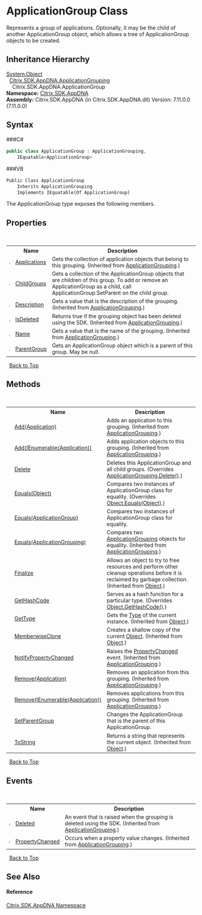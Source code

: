 # ApplicationGroup Class
 

Represents a group of applications. Optionally, it may be the child of another ApplicationGroup object, which allows a tree of ApplicationGroup objects to be created.


## Inheritance Hierarchy
<a href="http://msdn2.microsoft.com/en-us/library/e5kfa45b" target="_blank">System.Object</a><br />&nbsp;&nbsp;<a href="T_Citrix_SDK_AppDNA_ApplicationGrouping">Citrix.SDK.AppDNA.ApplicationGrouping</a><br />&nbsp;&nbsp;&nbsp;&nbsp;Citrix.SDK.AppDNA.ApplicationGroup<br />
**Namespace:**&nbsp;<a href="N_Citrix_SDK_AppDNA">Citrix.SDK.AppDNA</a><br />**Assembly:**&nbsp;Citrix.SDK.AppDNA (in Citrix.SDK.AppDNA.dll) Version: 7.11.0.0 (7.11.0.0)

## Syntax

###C#
```csharp
public class ApplicationGroup : ApplicationGrouping, 
	IEquatable<ApplicationGroup>
```

###VB
```vbnet
Public Class ApplicationGroup
	Inherits ApplicationGrouping
	Implements IEquatable(Of ApplicationGroup)
```

The ApplicationGroup type exposes the following members.


## Properties
&nbsp;<table><tr><th></th><th>Name</th><th>Description</th></tr><tr><td>![Public property](media/pubproperty.gif "Public property")</td><td><a href="P_Citrix_SDK_AppDNA_ApplicationGrouping_Applications">Applications</a></td><td>
Gets the collection of application objects that belong to this grouping.
 (Inherited from <a href="T_Citrix_SDK_AppDNA_ApplicationGrouping">ApplicationGrouping</a>.)</td></tr><tr><td>![Public property](media/pubproperty.gif "Public property")</td><td><a href="P_Citrix_SDK_AppDNA_ApplicationGroup_ChildGroups">ChildGroups</a></td><td>
Gets a collection of the ApplicationGroup objects that are children of this group. To add or remove an ApplicationGroup as a child, call ApplicationGroup.SetParent on the child group.</td></tr><tr><td>![Public property](media/pubproperty.gif "Public property")</td><td><a href="P_Citrix_SDK_AppDNA_ApplicationGrouping_Description">Description</a></td><td>
Gets a value that is the description of the grouping.
 (Inherited from <a href="T_Citrix_SDK_AppDNA_ApplicationGrouping">ApplicationGrouping</a>.)</td></tr><tr><td>![Public property](media/pubproperty.gif "Public property")</td><td><a href="P_Citrix_SDK_AppDNA_ApplicationGrouping_IsDeleted">IsDeleted</a></td><td>
Returns true if the grouping object has been deleted using the SDK.
 (Inherited from <a href="T_Citrix_SDK_AppDNA_ApplicationGrouping">ApplicationGrouping</a>.)</td></tr><tr><td>![Public property](media/pubproperty.gif "Public property")</td><td><a href="P_Citrix_SDK_AppDNA_ApplicationGrouping_Name">Name</a></td><td>
Gets a value that is the name of the grouping.
 (Inherited from <a href="T_Citrix_SDK_AppDNA_ApplicationGrouping">ApplicationGrouping</a>.)</td></tr><tr><td>![Public property](media/pubproperty.gif "Public property")</td><td><a href="P_Citrix_SDK_AppDNA_ApplicationGroup_ParentGroup">ParentGroup</a></td><td>
Gets an ApplicationGroup object which is a parent of this group. May be null.</td></tr></table>&nbsp;
<a href="#applicationgroup-class">Back to Top</a>

## Methods
&nbsp;<table><tr><th></th><th>Name</th><th>Description</th></tr><tr><td>![Public method](media/pubmethod.gif "Public method")</td><td><a href="M_Citrix_SDK_AppDNA_ApplicationGrouping_Add">Add(Application)</a></td><td>
Adds an application to this grouping.
 (Inherited from <a href="T_Citrix_SDK_AppDNA_ApplicationGrouping">ApplicationGrouping</a>.)</td></tr><tr><td>![Public method](media/pubmethod.gif "Public method")</td><td><a href="M_Citrix_SDK_AppDNA_ApplicationGrouping_Add_1">Add(IEnumerable(Application))</a></td><td>
Adds application objects to this grouping.
 (Inherited from <a href="T_Citrix_SDK_AppDNA_ApplicationGrouping">ApplicationGrouping</a>.)</td></tr><tr><td>![Public method](media/pubmethod.gif "Public method")</td><td><a href="M_Citrix_SDK_AppDNA_ApplicationGroup_Delete">Delete</a></td><td>
Deletes this ApplicationGroup and all child groups.
 (Overrides <a href="M_Citrix_SDK_AppDNA_ApplicationGrouping_Delete">ApplicationGrouping.Delete()</a>.)</td></tr><tr><td>![Public method](media/pubmethod.gif "Public method")</td><td><a href="M_Citrix_SDK_AppDNA_ApplicationGroup_Equals_1">Equals(Object)</a></td><td>
Compares two instances of ApplicationGroup class for equality.
 (Overrides <a href="http://msdn2.microsoft.com/en-us/library/bsc2ak47" target="_blank">Object.Equals(Object)</a>.)</td></tr><tr><td>![Public method](media/pubmethod.gif "Public method")</td><td><a href="M_Citrix_SDK_AppDNA_ApplicationGroup_Equals">Equals(ApplicationGroup)</a></td><td>
Compares two instances of ApplicationGroup class for equality.</td></tr><tr><td>![Public method](media/pubmethod.gif "Public method")</td><td><a href="M_Citrix_SDK_AppDNA_ApplicationGrouping_Equals">Equals(ApplicationGrouping)</a></td><td>
Compares two <a href="T_Citrix_SDK_AppDNA_ApplicationGrouping">ApplicationGrouping</a> objects for equality.
 (Inherited from <a href="T_Citrix_SDK_AppDNA_ApplicationGrouping">ApplicationGrouping</a>.)</td></tr><tr><td>![Protected method](media/protmethod.gif "Protected method")</td><td><a href="http://msdn2.microsoft.com/en-us/library/4k87zsw7" target="_blank">Finalize</a></td><td>
Allows an object to try to free resources and perform other cleanup operations before it is reclaimed by garbage collection.
 (Inherited from <a href="http://msdn2.microsoft.com/en-us/library/e5kfa45b" target="_blank">Object</a>.)</td></tr><tr><td>![Public method](media/pubmethod.gif "Public method")</td><td><a href="M_Citrix_SDK_AppDNA_ApplicationGroup_GetHashCode">GetHashCode</a></td><td>
Serves as a hash function for a particular type.
 (Overrides <a href="http://msdn2.microsoft.com/en-us/library/zdee4b3y" target="_blank">Object.GetHashCode()</a>.)</td></tr><tr><td>![Public method](media/pubmethod.gif "Public method")</td><td><a href="http://msdn2.microsoft.com/en-us/library/dfwy45w9" target="_blank">GetType</a></td><td>
Gets the <a href="http://msdn2.microsoft.com/en-us/library/42892f65" target="_blank">Type</a> of the current instance.
 (Inherited from <a href="http://msdn2.microsoft.com/en-us/library/e5kfa45b" target="_blank">Object</a>.)</td></tr><tr><td>![Protected method](media/protmethod.gif "Protected method")</td><td><a href="http://msdn2.microsoft.com/en-us/library/57ctke0a" target="_blank">MemberwiseClone</a></td><td>
Creates a shallow copy of the current <a href="http://msdn2.microsoft.com/en-us/library/e5kfa45b" target="_blank">Object</a>.
 (Inherited from <a href="http://msdn2.microsoft.com/en-us/library/e5kfa45b" target="_blank">Object</a>.)</td></tr><tr><td>![Protected method](media/protmethod.gif "Protected method")</td><td><a href="M_Citrix_SDK_AppDNA_ApplicationGrouping_NotifyPropertyChanged">NotifyPropertyChanged</a></td><td>
Raises the <a href="E_Citrix_SDK_AppDNA_ApplicationGrouping_PropertyChanged">PropertyChanged</a> event.
 (Inherited from <a href="T_Citrix_SDK_AppDNA_ApplicationGrouping">ApplicationGrouping</a>.)</td></tr><tr><td>![Public method](media/pubmethod.gif "Public method")</td><td><a href="M_Citrix_SDK_AppDNA_ApplicationGrouping_Remove">Remove(Application)</a></td><td>
Removes an application from this grouping.
 (Inherited from <a href="T_Citrix_SDK_AppDNA_ApplicationGrouping">ApplicationGrouping</a>.)</td></tr><tr><td>![Public method](media/pubmethod.gif "Public method")</td><td><a href="M_Citrix_SDK_AppDNA_ApplicationGrouping_Remove_1">Remove(IEnumerable(Application))</a></td><td>
Removes applications from this grouping.
 (Inherited from <a href="T_Citrix_SDK_AppDNA_ApplicationGrouping">ApplicationGrouping</a>.)</td></tr><tr><td>![Public method](media/pubmethod.gif "Public method")</td><td><a href="M_Citrix_SDK_AppDNA_ApplicationGroup_SetParentGroup">SetParentGroup</a></td><td>
Changes the ApplicationGroup that is the parent of this ApplicationGroup.</td></tr><tr><td>![Public method](media/pubmethod.gif "Public method")</td><td><a href="http://msdn2.microsoft.com/en-us/library/7bxwbwt2" target="_blank">ToString</a></td><td>
Returns a string that represents the current object.
 (Inherited from <a href="http://msdn2.microsoft.com/en-us/library/e5kfa45b" target="_blank">Object</a>.)</td></tr></table>&nbsp;
<a href="#applicationgroup-class">Back to Top</a>

## Events
&nbsp;<table><tr><th></th><th>Name</th><th>Description</th></tr><tr><td>![Public event](media/pubevent.gif "Public event")</td><td><a href="E_Citrix_SDK_AppDNA_ApplicationGrouping_Deleted">Deleted</a></td><td>
An event that is raised when the grouping is deleted using the SDK.
 (Inherited from <a href="T_Citrix_SDK_AppDNA_ApplicationGrouping">ApplicationGrouping</a>.)</td></tr><tr><td>![Public event](media/pubevent.gif "Public event")</td><td><a href="E_Citrix_SDK_AppDNA_ApplicationGrouping_PropertyChanged">PropertyChanged</a></td><td>
Occurs when a property value changes.
 (Inherited from <a href="T_Citrix_SDK_AppDNA_ApplicationGrouping">ApplicationGrouping</a>.)</td></tr></table>&nbsp;
<a href="#applicationgroup-class">Back to Top</a>

## See Also


#### Reference
<a href="N_Citrix_SDK_AppDNA">Citrix.SDK.AppDNA Namespace</a><br />